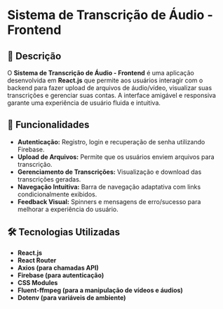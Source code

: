 # Sistema de Transcrição de Áudio - Frontend # 

## 📌 Descrição
O **Sistema de Transcrição de Áudio - Frontend** é uma aplicação desenvolvida em **React.js** que permite aos usuários interagir com o backend para fazer upload de arquivos de áudio/vídeo, visualizar suas transcrições e gerenciar suas contas. A interface amigável e responsiva garante uma experiência de usuário fluida e intuitiva.

## 🚀 Funcionalidades
- **Autenticação:** Registro, login e recuperação de senha utilizando Firebase.
- **Upload de Arquivos:** Permite que os usuários enviem arquivos para transcrição.
- **Gerenciamento de Transcrições:** Visualização e download das transcrições geradas.
- **Navegação Intuitiva:** Barra de navegação adaptativa com links condicionalmente exibidos.
- **Feedback Visual:** Spinners e mensagens de erro/sucesso para melhorar a experiência do usuário.

## 🛠 Tecnologias Utilizadas
- **React.js**
- **React Router**
- **Axios (para chamadas API)**
- **Firebase (para autenticação)**
- **CSS Modules**
- **Fluent-ffmpeg (para a manipulação de vídeos e áudios)**
- **Dotenv (para variáveis de ambiente)**
